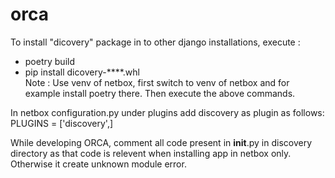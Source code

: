 # orca

To install "dicovery" package in to other django installations, execute :
- poetry build 
- pip install dicovery-****.whl \
Note : Use venv of netbox, first switch to venv of netbox and for example install poetry there. Then execute the above commands.

In netbox configuration.py under plugins add discovery as plugin as follows: \
PLUGINS = ['discovery',]

While developing ORCA, comment all code present in __init__.py in discovery directory as that code is relevent when installing app in netbox only. Otherwise it create unknown module error.